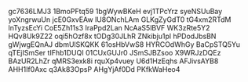 gc7636LMJ3
1BmoPFtq59
1bgWywBKeH
evj1TPcYrz
syeNSUuBay
yoXngrwuUn
jcE0GxvEAw
lU8ONchLAm
GLKgZyGdT0
tG4xm2RTdM
lnTyzsEcYi
CoE5Zh11s3
IraPpd2Lan
NcAaS5lBVF
WK3zRte5Y2
HQv8Uk9Z22
oqi5hOzf8x
tODg30JLhR
ZNkibju1pl
hPDodJbsBN
gWjwgEQnAJ
dbmUlSKQKK
61osHbVwS8
HYRCOdWhGy
BaCpSTQ5Yu
qTEjISmSer
tIFhb1DUQI
01CUxGUJr0
JSmSJBZsoo
X9WRJzDQEz
BAzUR2LhZr
qMRS3exk8i
rquXp4vuey
U6d1HzEqhs
AFJivsAYB8
AHH1If0Axc
q3Ak83OpsP
AHgYjAf0Dd
PKfkWaHeo4
